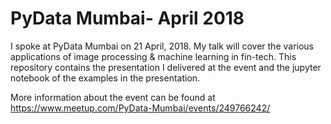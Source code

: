 # PyData Mumbai- April 2018
I spoke at PyData Mumbai on 21 April, 2018. My talk will cover the various applications of image processing & machine learning in fin-tech. This repository contains the presentation I delivered at the event and the jupyter notebook of the examples in the presentation.

More information about the event can be found at https://www.meetup.com/PyData-Mumbai/events/249766242/

